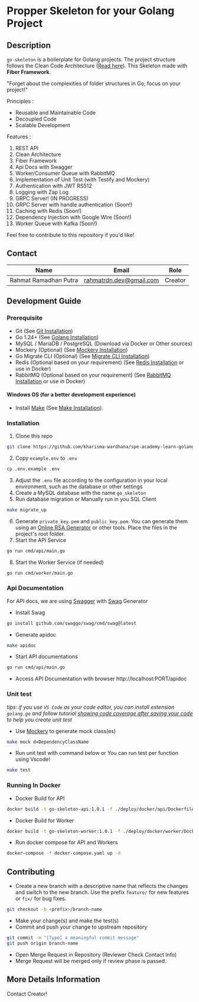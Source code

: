 # Propper Skeleton for your Golang Project

## Description

`go-skeleton` is a boilerplate for Golang projects. The project structure follows the Clean Code Architecture ([Read here](https://blog.cleancoder.com/uncle-bob/2012/08/13/the-clean-architecture.html)). This Skeleton made with **Fiber Framework**.

"Forget about the complexities of folder structures in Go, focus on your project!"

Principles :

- Reusable and Maintainable Code
- Decoupled Code
- Scalable Development

Features :

1. REST API
2. Clean Architecture
3. Fiber Framework
4. Api Docs with Swagger
5. Worker/Consumer Queue with RabbitMQ
6. Implementation of Unit Test (with Testify and Mockery)
7. Authentication with JWT RS512
8. Logging with Zap Log
9. GRPC Server! (IN PROGRESS)
10. GRPC Server with handle authentication (Soon!)
11. Caching with Redis (Soon!)
12. Dependency Injection with Google Wire (Soon!)
13. Worker Queue with Kafka (Soon!)

Feel free to contribute to this repository if you'd like!

## Contact

| Name                  | Email                   | Role    |
| --------------------- | ----------------------- | ------- |
| Rahmat Ramadhan Putra | rahmatrdn.dev@gmail.com | Creator |

## Development Guide

### Prerequisite

- Git (See [Git Installation](https://git-scm.com/downloads))
- Go 1.24+ (See [Golang Installation](https://golang.org/doc/install))
- MySQL / MariaDB / PostgreSQL (Download via Docker or Other sources)
- Mockery (Optional) (See [Mockery Installation](https://github.com/vektra/mockery))
- Go Migrate CLI (Optional) (See [Migrate CLI Installation](https://github.com/golang-migrate/migrate/tree/master/cmd/migrate))
- Redis (Optional based on your requirement) (See [Redis Installation](https://redis.io/docs/getting-started/installation/) or use in Docker)
- RabbitMQ (Optional based on your requirement) (See [RabbitMQ Installation](https://www.rabbitmq.com/download.html) or use in Docker)

#### Windows OS (for a better development experience)

- Install [Make](https://www.gnu.org/software/make/) (See [Make Installation](https://leangaurav.medium.com/how-to-setup-install-gnu-make-on-windows-324480f1da69)).

### Installation

1. Clone this repo

```sh
git clone https://github.com/kharisma-wardhana/spe-academy-learn-golang/try-consumer-rabbitmq/todo-api.git
```

2. Copy `example.env` to `.env`

```sh
cp .env.example .env
```

3. Adjust the `.env` file according to the configuration in your local environment, such as the database or other settings
4. Create a MySQL database with the name `go_skeleton`
5. Run database migration or Manually run in you SQL Client

```sh
make migrate_up
```

6. Generate `private_key.pem` and `public_key.pem`. You can generate them using an [Online RSA Generator](https://travistidwell.com/jsencrypt/demo/) or other tools. Place the files in the project's root folder.
7. Start the API Service

```sh
go run cmd/api/main.go
```

8. Start the Worker Service (if needed)

```sh
go run cmd/worker/main.go
```

### Api Documentation

For API docs, we are using [Swagger](https://swagger.io/) with [Swag](https://github.com/swaggo/swag) Generator

- Install Swag

```sh
go install github.com/swaggo/swag/cmd/swag@latest
```

- Generate apidoc

```sh
make apidoc
```

- Start API documentations

```sh
go run cmd/api/main.go
```

- Access API Documentation with browser http://localhost:PORT/apidoc

### Unit test

_tips: if you use `VS Code` as your code editor, you can install extension `golang.go` and follow tutorial [showing code coverage after saving your code](https://dev.to/vuong/golang-in-vscode-show-code-coverage-of-after-saving-test-8g0) to help you create unit test_

- Use [Mockery](https://github.com/vektra/mockery) to generate mock class(es)

```sh
make mock d=DependencyClassName
```

- Run unit test with command below or You can run test per function using Vscode!

```sh
make test
```

### Running In Docker

- Docker Build for API

```sh
docker build -t go-skeleton-api:1.0.1 -f ./deploy/docker/api/Dockerfile .
```

- Docker Build for Worker

```sh
docker build -t go-skeleton-worker:1.0.1 -f ./deploy/docker/worker/Dockerfile .
```

- Run docker compose for API and Workers

```sh
docker-compose -f docker-compose.yaml up -d
```

## Contributing

- Create a new branch with a descriptive name that reflects the changes and switch to the new branch. Use the prefix `feature/` for new features or `fix/` for bug fixes.

```sh
git checkout -b <prefix>/branch-name
```

- Make your change(s) and make the test(s)
- Commit and push your change to upstream repository

```sh
git commit -m "[Type] a meaningful commit message"
git push origin branch-name
```

- Open Merge Request in Repository (Reviewer Check Contact Info)
- Merge Request will be merged only if review phase is passed.

## More Details Information

Contact Creator!

